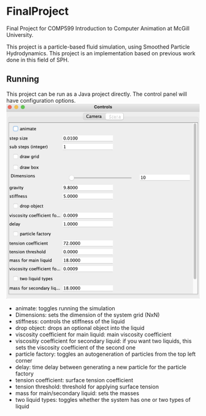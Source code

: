 # FinalProject

Final Project for COMP599 Introduction to Computer Animation at McGill University.

This project is a particle-based fluid simulation, using Smoothed Particle Hydrodynamics. This project is an implementation based on previous work done in this field of SPH.

## Running

This project can be run as a Java project directly. The control panel will have configuration options.
![image](https://github.com/hannahreed/ParticleBasedFluid/blob/main/images/controls.png)

* animate: toggles running the simulation
* Dimensions: sets the dimension of the system grid (NxN)
* stiffness: controls the stiffness of the liquid
* drop object: drops an optional object into the liquid
* viscosity coefficient for main liquid: main viscosity coefficient
* viscositiy coefficient for secondary liquid: if you want two liquids, this sets the viscosity coefficient of the second one
* particle factory: toggles an autogeneration of particles from the top left corner
* delay: time delay between generating a new particle for the particle factory
* tension coefficient: surface tension coefficient
* tension threshold: threshold for applying surface tension
* mass for main/secondary liquid: sets the masses
* two liquid types: toggles whether the system has one or two types of liquid

